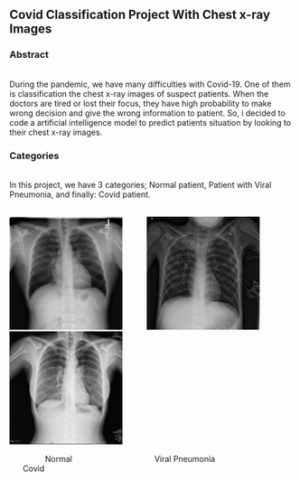 <h2 style ="text-align": center; "markdown="1"> Covid Classification Project With Chest x-ray Images </h2>

<h3> Abstract </h3> <br>
During the pandemic, we have many difficulties with Covid-19. One of them is classification the chest x-ray images of suspect patients. When the doctors are tired or lost their focus, they have high probability to make wrong decision and give the wrong information to patient.
So, i decided to code a artificial intelligence model to predict patients situation by looking to their chest x-ray images.

<h3> Categories </h3> <br>
In this project, we have 3 categories; Normal patient, Patient with Viral Pneumonia, and finally: Covid patient. <br>
<br>
<p float="left">
  <img src="https://github.com/ozguraslank/Covid-Classification/blob/main/Normal-17.png" width="200" /> &nbsp &nbsp &nbsp &nbsp &nbsp
  <img src="https://github.com/ozguraslank/Covid-Classification/blob/main/Viral%20Pneumonia-31.png" width="200" />  &nbsp &nbsp &nbsp &nbsp &nbsp
  <img src="https://github.com/ozguraslank/Covid-Classification/blob/main/COVID-19.png" width="200" /> &nbsp &nbsp &nbsp &nbsp &nbsp
</p>
&nbsp &nbsp &nbsp &nbsp &nbsp &nbsp &nbsp &nbsp Normal &nbsp &nbsp &nbsp &nbsp &nbsp &nbsp &nbsp &nbsp &nbsp &nbsp &nbsp &nbsp &nbsp &nbsp &nbsp &nbsp &nbsp &nbsp Viral Pneumonia &nbsp &nbsp &nbsp &nbsp &nbsp &nbsp &nbsp &nbsp &nbsp &nbsp &nbsp &nbsp &nbsp &nbsp &nbsp &nbsp &nbsp &nbsp &nbsp &nbsp  Covid

